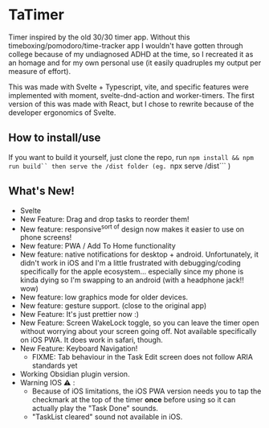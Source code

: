 # TaTimer

Timer inspired by the old 30/30 timer app. Without this timeboxing/pomodoro/time-tracker app I wouldn't have gotten through college because of my undiagnosed ADHD at the time, so I recreated it as an homage and for my own personal use (it easily quadruples my output per measure of effort).

This was made with Svelte + Typescript, vite, and specific features were implemented with moment, svelte-dnd-action and worker-timers. The first version of this was made with React, but I chose to rewrite because of the developer ergonomics of Svelte.

## How to install/use

If you want to build it yourself, just clone the repo, run ```npm install && npm run build`` then serve the /dist folder (eg. ```npx serve /dist``` )

## What's New!
  - Svelte
  - New Feature: Drag and drop tasks to reorder them!
  - New feature: responsive<sup>sort of</sup> design now makes it easier to use on phone screens!
  - New feature: PWA / Add To Home functionality
  - New feature: native notifications for desktop + android. Unfortunately, it didn't work in iOS and I'm a little frustrated with debugging/coding specifically for the apple ecosystem... especially since my phone is kinda dying so I'm swapping to an android (with a headphone jack!! wow) 
  - New feature: low graphics mode for older devices.
  - New feature: gesture support. (close to the original app)
  - New Feature: It's just prettier now :)
  - New Feature: Screen WakeLock toggle, so you can leave the timer open without worrying about your screen going off. Not available specifically on iOS PWA. It does work in safari, though.
  - New Feature: Keyboard Navigation!
    - FIXME: Tab behaviour in the Task Edit screen does not follow ARIA standards yet
  - Working Obsidian plugin version.
  - Warning IOS **⚠** : 
    - Because of iOS limitations, the iOS PWA version needs you to tap the checkmark at the top of the timer **once** before using so it can actually play the "Task Done" sounds. 
    - "TaskList cleared" sound not available in iOS. 